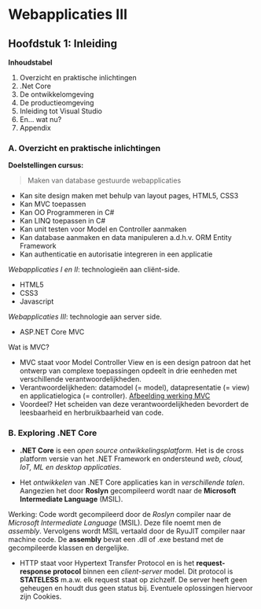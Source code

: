# Webapplicaties III

## Hoofdstuk 1: Inleiding

**Inhoudstabel**

1. Overzicht en praktische inlichtingen
2. .Net Core
3. De ontwikkelomgeving
4. De productieomgeving
5. Inleiding tot Visual Studio
6. En... wat nu?
7. Appendix



### A. Overzicht en praktische inlichtingen

**Doelstellingen cursus:**

> Maken van database gestuurde webapplicaties

- Kan site design maken met behulp van layout pages, HTML5, CSS3
- Kan MVC toepassen
- Kan OO Programmeren in C#
- Kan LINQ toepassen in C#
- Kan unit testen voor Model en Controller aanmaken
- Kan database aanmaken en data manipuleren a.d.h.v. ORM Entity Framework
- Kan authenticatie en autorisatie integreren in een applicatie



*Webapplicaties I en II*: technologieën aan cliënt-side.

- HTML5
- CSS3
- Javascript

*Webapplicaties III*: technologie aan server side.

- ASP.NET Core MVC



Wat is MVC?

- MVC staat voor Model Controller View en is een design patroon dat het ontwerp van complexe toepassingen opdeelt in drie eenheden met verschillende verantwoordelijkheden. 
- Verantwoordelijkheden: datamodel (= model), datapresentatie (= view) en applicatielogica (= controller). [Afbeelding werking MVC](https://github.com/DeSmetElias/Webapplicaties_III/blob/master/Lessen/Afbeeldingen/MVC%20Explained.png)
- Voordeel? Het scheiden van deze verantwoordelijkheden bevordert de leesbaarheid en herbruikbaarheid van code.

### B. Exploring .NET Core

- **.NET Core** is een *open source ontwikkelingsplatform.* Het is de cross platform versie van het .NET Framework en ondersteund *web, cloud, IoT, ML en desktop applicaties*.

- Het *ontwikkelen* van .NET Core applicaties kan in *verschillende talen*. Aangezien het door **Roslyn** gecompileerd wordt naar de **Microsoft Intermediate Language** (MSIL).

Werking: Code wordt gecompileerd door de *Roslyn* compiler naar de *Microsoft Intermediate Language* (MSIL). Deze file noemt men de *assembly*. Vervolgens wordt MSIL vertaald door de RyuJIT compiler naar machine code. De **assembly** bevat een .dll of .exe bestand met de gecompileerde klassen en dergelijke.

- HTTP staat voor Hypertext Transfer Protocol en is het **request-response protocol** binnen een *client-server* model. Dit protocol is **STATELESS** m.a.w. elk request staat op zichzelf. De server heeft geen geheugen en houdt dus geen status bij. Eventuele oplossingen hiervoor zijn Cookies.










